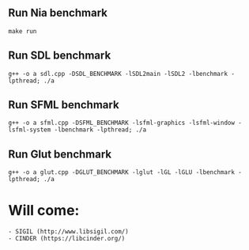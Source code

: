 ## Run Nia benchmark
```make run```

## Run SDL benchmark 
```g++ -o a sdl.cpp -DSDL_BENCHMARK -lSDL2main -lSDL2 -lbenchmark -lpthread; ./a```

## Run SFML benchmark
```g++ -o a sfml.cpp -DSFML_BENCHMARK -lsfml-graphics -lsfml-window -lsfml-system -lbenchmark -lpthread; ./a```

## Run Glut benchmark
```g++ -o a glut.cpp -DGLUT_BENCHMARK -lglut -lGL -lGLU -lbenchmark -lpthread; ./a```

# Will come:
    - SIGIL (http://www.libsigil.com/)
    - CINDER (https://libcinder.org/)